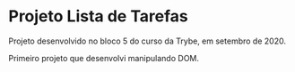 # Projeto Lista de Tarefas

Projeto desenvolvido no bloco 5 do curso da Trybe, em setembro de 2020.

Primeiro projeto que desenvolvi manipulando DOM.



